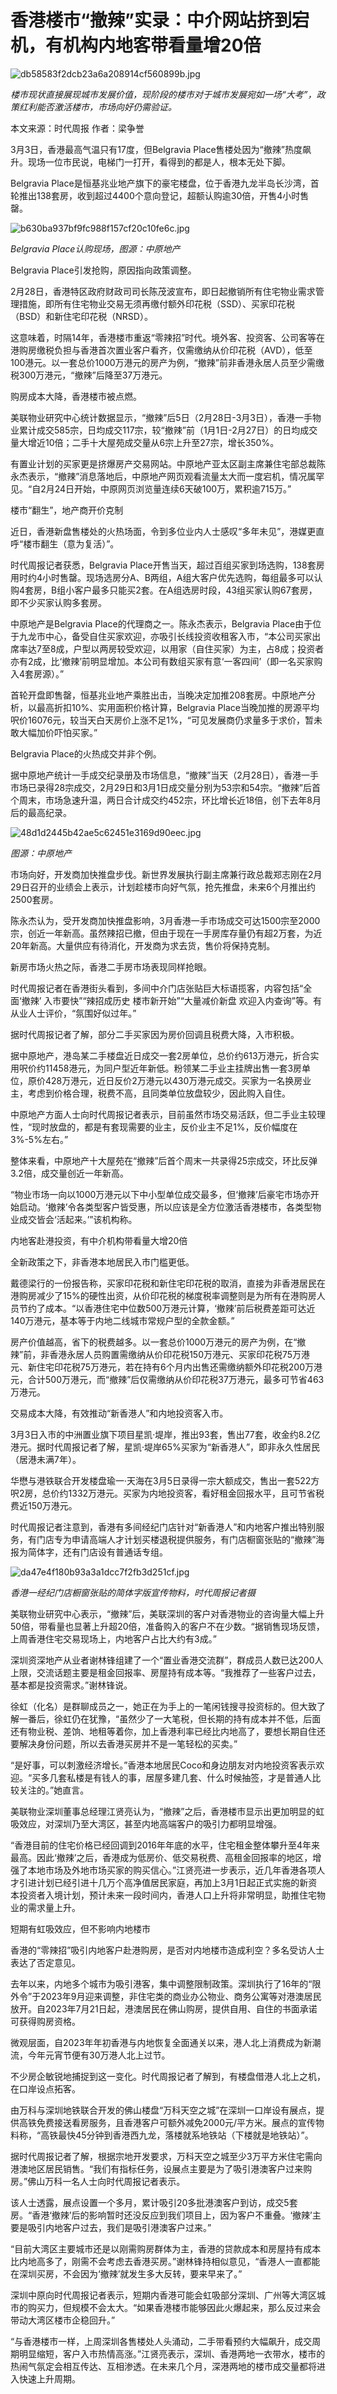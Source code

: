 # 香港楼市“撤辣”实录：中介网站挤到宕机，有机构内地客带看量增20倍

![db58583f2dcb23a6a208914cf560899b.jpg](https://raw.githubusercontent.com/qqhsx/qqnews_image/main/2024/03/06/香港楼市“撤辣”实录：中介网站挤到宕机，有机构内地客带看量增20倍/db58583f2dcb23a6a208914cf560899b.jpg)

_楼市现状直接展现城市发展价值，现阶段的楼市对于城市发展宛如一场“大考”，政策红利能否激活楼市，市场向好仍需验证。_

本文来源：时代周报 作者：梁争誉

3月3日，香港最高气温只有17度，但Belgravia Place售楼处因为“撤辣”热度飙升。现场一位市民说，电梯门一打开，看得到的都是人，根本无处下脚。

Belgravia
Place是恒基兆业地产旗下的豪宅楼盘，位于香港九龙半岛长沙湾，首轮推出138套房，收到超过4400个意向登记，超额认购逾30倍，开售4小时售罄。

![b630ba937bf9fc988f157cf20c10fe6c.jpg](https://raw.githubusercontent.com/qqhsx/qqnews_image/main/2024/03/06/香港楼市“撤辣”实录：中介网站挤到宕机，有机构内地客带看量增20倍/b630ba937bf9fc988f157cf20c10fe6c.jpg)

_Belgravia Place认购现场，图源：中原地产_

Belgravia Place引发抢购，原因指向政策调整。

2月28日，香港特区政府财政司司长陈茂波宣布，即日起撤销所有住宅物业需求管理措施，即所有住宅物业交易无须再缴付额外印花税（SSD）、买家印花税（BSD）和新住宅印花税（NRSD）。

这意味着，时隔14年，香港楼市重返“零辣招”时代。境外客、投资客、公司客等在港购房缴税负担与香港首次置业客户看齐，仅需缴纳从价印花税（AVD），低至100港元。以一套总价1000万港元的房产为例，“撤辣”前非香港永居人员至少需缴税300万港元，“撤辣”后降至37万港元。

购房成本大降，香港楼市被点燃。

美联物业研究中心统计数据显示，“撤辣”后5日（2月28日-3月3日），香港一手物业累计成交585宗，日均成交117宗，较“撤辣”前（1月1日-2月27日）的日均成交量大增近10倍；二手十大屋苑成交量从6宗上升至27宗，增长350%。

有置业计划的买家更是挤爆房产交易网站。中原地产亚太区副主席兼住宅部总裁陈永杰表示，“撤辣”消息落地后，中原地产网页观看流量太大而一度宕机，情况属罕见。“自2月24日开始，中原网页浏览量连续6天破100万，累积逾715万。”

楼市“翻生”，地产商开价克制

近日，香港新盘售楼处的火热场面，令到多位业内人士感叹“多年未见”，港媒更直呼“楼市翻生（意为复活）”。

时代周报记者获悉，Belgravia
Place开售当天，超过百组买家到场选购，138套房用时约4小时售罄。现场选房分A、B两组，A组大客户优先选购，每组最多可以认购4套房，B组小客户最多只能买2套。在A组选房时段，43组买家认购67套房，即不少买家认购多套房。

中原地产是Belgravia Place的代理商之一。陈永杰表示，Belgravia
Place由于位于九龙市中心，备受自住买家欢迎，亦吸引长线投资收租客入市，“本公司买家出席率达7至8成，户型以两房较受欢迎，以用家（自住买家）为主，占8成；投资者亦有2成，比‘撤辣’前明显增加。本公司有数组买家有意‘一客四间’（即一名买家购入4套房源）。”

首轮开盘即售罄，恒基兆业地产乘胜出击，当晚决定加推208套房。中原地产分析，以最高折扣10%、实用面积价格计算，Belgravia
Place当晚加推的房源平均呎价16076元，较当天白天房价上涨不足1%，“可见发展商仍求量多于求价，暂未敢大幅加价吓怕买家。”

Belgravia Place的火热成交并非个例。

据中原地产统计一手成交纪录册及市场信息，“撤辣”当天（2月28日），香港一手市场已录得28宗成交，2月29日和3月1日成交量分别为53宗和54宗。“撤辣”后首个周末，市场急速升温，两日合计成交约452宗，环比增长近18倍，创下去年8月后的最高纪录。

![48d1d2445b42ae5c62451e3169d90eec.jpg](https://raw.githubusercontent.com/qqhsx/qqnews_image/main/2024/03/06/香港楼市“撤辣”实录：中介网站挤到宕机，有机构内地客带看量增20倍/48d1d2445b42ae5c62451e3169d90eec.jpg)

 _图源：中原地产_

市场向好，开发商加快推盘步伐。新世界发展执行副主席兼行政总裁郑志刚在2月29日召开的业绩会上表示，计划趁楼市向好气氛，抢先推盘，未来6个月推出约2500套房。

陈永杰认为，受开发商加快推盘影响，3月香港一手市场成交可达1500宗至2000宗，创近一年新高。虽然辣招已撤，但由于现在一手房库存量仍有超2万套，为近20年新高。大量供应有待消化，开发商为求去货，售价将保持克制。

新房市场火热之际，香港二手房市场表现同样抢眼。

时代周报记者在香港街头看到，多间中介门店张贴巨大标语揽客，内容包括“全面‘撤辣’ 入市要快”“辣招成历史 楼市新开始”“大量减价新盘
欢迎入内查询”等。有从业人士评价，“氛围好似过年。”

据时代周报记者了解，部分二手买家因为房价回调且税费大降，入市积极。

据中原地产，港岛某二手楼盘近日成交一套2房单位，总价约613万港元，折合实用呎价约11458港元，为同户型近年新低。粉领某二手业主挂牌出售一套3房单位，原价428万港元，近日反价2万港元以430万港元成交。买家为一名换房业主，考虑到价格合理，税费不高，且同类单位放盘较少，因此购入自住。

中原地产方面人士向时代周报记者表示，目前虽然市场交易活跃，但二手业主较理性，“现时放盘的，都是有套现需要的业主，反价业主不足1%，反价幅度在3%-5%左右。”

整体来看，中原地产十大屋苑在“撤辣”后首个周末一共录得25宗成交，环比反弹3.2倍，成交量创近一年新高。

“物业市场一向以1000万港元以下中小型单位成交最多，但‘撤辣’后豪宅市场亦开始启动。‘撤辣’令各类型客户皆受惠，所以应该是全方位激活香港楼市，各类型物业成交皆会‘活起来。’”该机构称。

内地客赴港投资，有中介机构带看量大增20倍

全新政策之下，非香港本地居民入市门槛更低。

戴德梁行的一份报告称，买家印花税和新住宅印花税的取消，直接为非香港居民在港购房减少了15%的硬性出资，从价印花税的梯度税率调整则是为所有在港购房人员节约了成本。“以香港住宅中位数500万港元计算，‘撤辣’前后税费差距可达近140万港元，基本等于内地二线城市常规户型的全款金额。”

房产价值越高，省下的税费越多。以一套总价1000万港元的房产为例，在“撤辣”前，非香港永居人员购置需缴纳从价印花税150万港元、买家印花税75万港元、新住宅印花税75万港元，若在持有6个月内出售还需缴纳额外印花税200万港元，合计500万港元，而“撤辣”后仅需缴纳从价印花税37万港元，最多可节省463万港元。

交易成本大降，有效推动“新香港人”和内地投资客入市。

3月3日入市的中洲置业旗下项目星凯·堤岸，推出93套，售出77套，收金约8.2亿港元。据时代周报记者了解，星凯·堤岸65%买家为“新香港人”，即非永久性居民（居港未满7年）。

华懋与港铁联合开发楼盘瑜一·天海在3月5日录得一宗大额成交，售出一套522方呎2房，总价约1332万港元。买家为内地投资客，看好租金回报水平，且可节省税费近150万港元。

时代周报记者注意到，香港有多间经纪门店针对“新香港人”和内地客户推出特别服务，有门店专为申请高端人才计划买楼退税提供服务，有门店橱窗张贴的“撤辣”海报为简体字，还有门店设有普通话专组。

![da47e4f180b93a3a1dcc7f2fb3d251cf.jpg](https://raw.githubusercontent.com/qqhsx/qqnews_image/main/2024/03/06/香港楼市“撤辣”实录：中介网站挤到宕机，有机构内地客带看量增20倍/da47e4f180b93a3a1dcc7f2fb3d251cf.jpg)

_香港一经纪门店橱窗张贴的简体字版宣传物料，时代周报记者摄_

美联物业研究中心表示，“撤辣”后，美联深圳的客户对香港物业的咨询量大幅上升50倍，带看量也显著上升超20倍，准备购入的客户不在少数。“据销售现场反馈，上周香港住宅交易现场上，内地客户占比大约有3成。”

深圳资深地产从业者谢林锋组建了一个“置业香港交流群”，群成员人数已达200人上限，交流话题主要是租金回报率、房屋持有成本等。“我推荐了一些客户过去，基本都是投资需求。”谢林锋说。

徐虹（化名）是群聊成员之一，她正在为手上的一笔闲钱搜寻投资标的。但大致了解一番后，徐虹仍在犹豫，“虽然少了一大笔税，但长期的持有成本并不低，后面还有物业税、差饷、地租等着你，加上香港利率已经比内地高了，要想长期自住还要解决身份问题，所以去香港买房并不是一笔轻松的买卖。”

“是好事，可以刺激经济增长。”香港本地居民Coco和身边朋友对内地投资客表示欢迎。“买多几套私楼是有钱人的事，居屋多建几套、什么时候抽签，才是普通人比较关注的。”她直言。

美联物业深圳董事总经理江贤亮认为，“撤辣”之后，香港楼市显示出更加明显的虹吸效应，对深圳乃至大湾区，甚至内地高端客户的吸引力都明显增强。

“香港目前的住宅价格已经回调到2016年年底的水平，住宅租金整体攀升至4年来最高。因此‘撤辣’之后，香港成为低房价、低交易税费、高租金回报率的地区，增强了本地市场及外地市场买家的购买信心。”江贤亮进一步表示，近几年香港各项人才引进计划已经引进十几万个高净值居民家庭，再加上3月1日起正式实施的新资本投资者入境计划，预计未来一段时间内，香港人口上升将非常明显，助推住宅物业的需求量上升。

短期有虹吸效应，但不影响内地楼市

香港的“零辣招”吸引内地客户赴港购房，是否对内地楼市造成利空？多名受访人士表达了否定意见。

去年以来，内地多个城市为吸引港客，集中调整限制政策。深圳执行了16年的“限外令”于2023年9月迎来调整，非住宅类的商业办公物业、商务公寓等对港澳居民放开。自2023年7月21日起，港澳居民在佛山购房，提供自用、自住的书面承诺可获得购房资格。

微观层面，自2023年年初香港与内地恢复全面通关以来，港人北上消费成为新潮流，今年元宵节便有30万港人北上过节。

不少房企敏锐地捕捉到这一变化。时代周报记者了解到，有楼盘借港人北上之机，在口岸设点拓客。

由万科与深圳地铁联合开发的佛山楼盘“万科天空之城”在深圳一口岸设有展点，提供高铁免费接送看房服务，且香港客户可额外减免2000元/平方米。展点的宣传物料称，“高铁最快45分钟到香港西九龙，落楼就系地铁站（下楼就是地铁站）”。

据时代周报记者了解，根据宗地开发要求，万科天空之城至少3万平方米住宅需向港澳地区居民销售。“我们有指标任务，设展点主要是为了吸引港澳客户过来购房。”佛山万科一名人士向时代周报记者表示。

该人士透露，展点设置一个多月，累计吸引20多批港澳客户到访，成交5套房。“香港‘撤辣’后的影响暂时还没反应到我们项目上，因为客户不重叠。‘撤辣’主要是吸引内地客户过去，我们是吸引港澳客户过来。”

“目前大湾区主要城市还是以刚需购房群体为主，香港的贷款成本和房屋持有成本比内地高多了，刚需不会考虑去香港买房。”谢林锋持相似意见，“香港人一直都能在深圳买房，不会因为‘撤辣’就发生多大反转，要来早来了。”

深圳中原向时代周报记者表示，短期内香港可能会虹吸部分深圳、广州等大湾区城市的购买力，但规模不会太大。“如果香港楼市能够因此火爆起来，那么反过来会带动大湾区楼市企稳回升。”

“与香港楼市一样，上周深圳各售楼处人头涌动，二手带看预约大幅飙升，成交周期明显缩短，客户入市热情高涨。”江贤亮表示，深圳、香港两地一衣带水，楼市的热闹气氛定会相互传达、互相渗透。在未来几个月，深港两地的楼市成交量都将进入快速上升周期。

